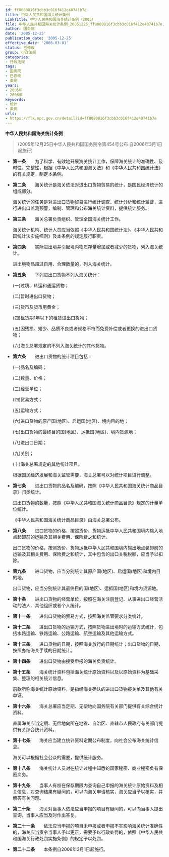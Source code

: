 ```yaml
---
id: ff8080816f3cbb3c016f412e40741b7e
title: 中华人民共和国海关统计条例
LinkTitle: 中华人民共和国海关统计条例（2005）
file: 中华人民共和国海关统计条例_20051225_ff8080816f3cbb3c016f412e40741b7e.docx
author: 国务院
date: '2005-12-25'
publication_date: '2005-12-25'
effective_date: '2006-03-01'
status: 已修改
group: 行政法规
categories:
- 行政法规
tags:
- 国务院
- 已修改
- 条例
years:
- 2005年
- 2006年
keywords:
- 统计
- 条例
urls:
- https://flk.npc.gov.cn/detail?id=ff8080816f3cbb3c016f412e40741b7e
---
```


**中华人民共和国海关统计条例**

> (2005年12月25日中华人民共和国国务院令第454号公布 自2006年3月1日起施行)

- **第一条**　　为了科学、有效地开展海关统计工作，保障海关统计的准确性、及时性、完整性，根据《中华人民共和国海关法》和《中华人民共和国统计法》的有关规定，制定本条例。

- **第二条**　　海关统计是海关依法对进出口货物贸易的统计，是国民经济统计的组成部分。

  海关统计的任务是对进出口货物贸易进行统计调查、统计分析和统计监督，进行进出口监测预警，编制、管理和公布海关统计资料，提供统计服务。

- **第三条**　　海关总署负责组织、管理全国海关统计工作。

  海关统计机构、统计人员应当依照《中华人民共和国统计法》、《中华人民共和国统计法实施细则》及本条例的规定履行职责。

- **第四条**　　实际进出境并引起境内物质存量增加或者减少的货物，列入海关统计。

  进出境物品超过自用、合理数量的，列入海关统计。

- **第五条**　　下列进出口货物不列入海关统计：

  (一)过境、转运和通运货物；

  (二)暂时进出口货物；

  (三)货币及货币用黄金；

  (四)租赁期1年以下的租赁进出口货物；

  (五)因残损、短少、品质不良或者规格不符而免费补偿或者更换的进出口货物；

  (六)海关总署规定的不列入海关统计的其他货物。

- **第六条**　　进出口货物的统计项目包括：

  (一)品名及编码；

  (二)数量、价格；

  (三)经营单位；

  (四)贸易方式；

  (五)运输方式；

  (六)进口货物的原产国(地区)、启运国(地区)、境内目的地；

  (七)出口货物的最终目的国(地区)、运抵国(地区)、境内货源地；

  (八)进出口日期；

  (九)关别；

  (十)海关总署规定的其他统计项目。

  根据国民经济发展和海关监管需要，海关总署可以对统计项目进行调整。

- **第七条**　　进出口货物的品名及编码，按照《中华人民共和国海关统计商品目录》归类统计。

  进出口货物的数量，按照《中华人民共和国海关统计商品目录》规定的计量单位统计。

  《中华人民共和国海关统计商品目录》由海关总署公布。

- **第八条**　　进口货物的价格，按照货价、货物运抵中华人民共和国境内输入地点起卸前的运输及其相关费用、保险费之和统计。

  出口货物的价格，按照货价、货物运抵中华人民共和国境内输出地点装卸前的运输及其相关费用、保险费之和统计，其中包含的出口关税税额，应当予以扣除。

- **第九条**　　进口货物，应当分别统计其原产国(地区)、启运国(地区)和境内目的地。

  出口货物，应当分别统计其最终目的国(地区)、运抵国(地区)和境内货源地。

- **第十条**　　进出口货物的经营单位，按照在海关注册登记、从事进出口经营活动的法人、其他组织或者个人统计。

- **第十一条**　　进出口货物的贸易方式，按照海关监管要求分类统计。

- **第十二条**　　进出口货物的运输方式，按照货物进出境时的运输方式统计，包括水路运输、铁路运输、公路运输、航空运输及其他运输方式。

- **第十三条**　　进口货物的日期，按照海关放行的日期统计；出口货物的日期，按照办结海关手续的日期统计。

- **第十四条**　　进出口货物由接受申报的海关负责统计。

- **第十五条**　　海关统计资料包括海关统计原始资料以及以原始资料为基础采集、整理的相关统计信息。

  前款所称海关统计原始资料，是指经海关确认的进出口货物报关单及其他有关单证。

- **第十六条**　　海关总署应当定期、无偿地向国务院有关部门提供有关综合统计资料。

  直属海关应当定期、无偿地向所在地省、自治区、直辖市人民政府有关部门提供有关综合统计资料。

- **第十七条**　　海关应当建立统计资料定期公布制度，向社会公布海关统计信息。

  海关可以根据社会公众的需要，提供统计服务。

- **第十八条**　　海关统计人员对在统计过程中知悉的国家秘密、商业秘密负有保密义务。

- **第十九条**　　当事人有权在保存期限内查询自己申报的海关统计原始资料及相关信息，对查询结果有疑问的，可以向海关申请核实，海关应当予以核实，并解答有关问题。

- **第二十条**　　海关对当事人依法应当申报的项目有疑问的，可以向当事人提出查询，当事人应当及时作出答复。

- **第二十一条**　　依法应当申报的项目未申报或者申报不实影响海关统计准确性的，海关应当责令当事人予以更正，需要予以行政处罚的，依照《中华人民共和国海关行政处罚实施条例》的规定予以处罚。

- **第二十二条**　　本条例自2006年3月1日起施行。
